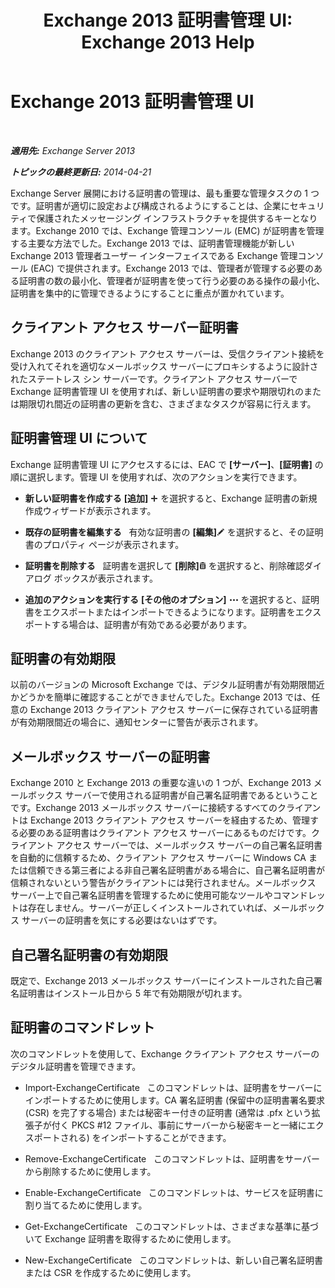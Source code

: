﻿---
title: 'Exchange 2013 証明書管理 UI: Exchange 2013 Help'
TOCTitle: Exchange 2013 証明書管理 UI
ms:assetid: 8975848d-07f0-4643-9eac-20aece69945f
ms:mtpsurl: https://technet.microsoft.com/ja-jp/library/JJ984582(v=EXCHG.150)
ms:contentKeyID: 52057828
ms.date: 04/24/2018
mtps_version: v=EXCHG.150
ms.translationtype: HT
---

# Exchange 2013 証明書管理 UI

 

_**適用先:** Exchange Server 2013_

_**トピックの最終更新日:** 2014-04-21_

Exchange Server 展開における証明書の管理は、最も重要な管理タスクの 1 つです。証明書が適切に設定および構成されるようにすることは、企業にセキュリティで保護されたメッセージング インフラストラクチャを提供するキーとなります。Exchange 2010 では、Exchange 管理コンソール (EMC) が証明書を管理する主要な方法でした。Exchange 2013 では、証明書管理機能が新しい Exchange 2013 管理者ユーザー インターフェイスである Exchange 管理コンソール (EAC) で提供されます。Exchange 2013 では、管理者が管理する必要のある証明書の数の最小化、管理者が証明書を使って行う必要のある操作の最小化、証明書を集中的に管理できるようにすることに重点が置かれています。

## クライアント アクセス サーバー証明書

Exchange 2013 のクライアント アクセス サーバーは、受信クライアント接続を受け入れてそれを適切なメールボックス サーバーにプロキシするように設計されたステートレス シン サーバーです。クライアント アクセス サーバーで Exchange 証明書管理 UI を使用すれば、新しい証明書の要求や期限切れのまたは期限切れ間近の証明書の更新を含む、さまざまなタスクが容易に行えます。

## 証明書管理 UI について

Exchange 証明書管理 UI にアクセスするには、EAC で **\[サーバー\]**、**\[証明書\]** の順に選択します。管理 UI を使用すれば、次のアクションを実行できます。

  - **新しい証明書を作成する** **\[追加\]** ![\[追加\] アイコン](images/JJ218640.c1e75329-d6d7-4073-a27d-498590bbb558(EXCHG.150).gif "[追加] アイコン") を選択すると、Exchange 証明書の新規作成ウィザードが表示されます。

  - **既存の証明書を編集する**   有効な証明書の **\[編集\]**![編集アイコン](images/Bb124582.6f53ccb2-1f13-4c02-bea0-30690e6ea71d(EXCHG.150).gif "編集アイコン") を選択すると、その証明書のプロパティ ページが表示されます。

  - **証明書を削除する**   証明書を選択して **\[削除\]**![\[削除\] アイコン](images/JJ651670.14f639f6-61e8-4418-bbfb-0db14de9d2f5(EXCHG.150).gif "[削除] アイコン") を選択すると、削除確認ダイアログ ボックスが表示されます。

  - **追加のアクションを実行する** **\[その他のオプション\]** ![\[その他のオプション\] アイコン](images/JJ150550.5381819e-3b21-4873-8714-e9b956290b28(EXCHG.150).gif "[その他のオプション] アイコン") を選択すると、証明書をエクスポートまたはインポートできるようになります。証明書をエクスポートする場合は、証明書が有効である必要があります。

## 証明書の有効期限

以前のバージョンの Microsoft Exchange では、デジタル証明書が有効期限間近かどうかを簡単に確認することができませんでした。Exchange 2013 では、任意の Exchange 2013 クライアント アクセス サーバーに保存されている証明書が有効期限間近の場合に、通知センターに警告が表示されます。

## メールボックス サーバーの証明書

Exchange 2010 と Exchange 2013 の重要な違いの 1 つが、Exchange 2013 メールボックス サーバーで使用される証明書が自己署名証明書であるということです。Exchange 2013 メールボックス サーバーに接続するすべてのクライアントは Exchange 2013 クライアント アクセス サーバーを経由するため、管理する必要のある証明書はクライアント アクセス サーバーにあるものだけです。クライアント アクセス サーバーでは、メールボックス サーバーの自己署名証明書を自動的に信頼するため、クライアント アクセス サーバーに Windows CA または信頼できる第三者による非自己署名証明書がある場合に、自己署名証明書が信頼されないという警告がクライアントには発行されません。メールボックス サーバー上で自己署名証明書を管理するために使用可能なツールやコマンドレットは存在しません。サーバーが正しくインストールされていれば、メールボックス サーバーの証明書を気にする必要はないはずです。

## 自己署名証明書の有効期限

既定で、Exchange 2013 メールボックス サーバーにインストールされた自己署名証明書はインストール日から 5 年で有効期限が切れます。

## 証明書のコマンドレット

次のコマンドレットを使用して、Exchange クライアント アクセス サーバーのデジタル証明書を管理できます。

  - Import-ExchangeCertificate   このコマンドレットは、証明書をサーバーにインポートするために使用します。CA 署名証明書 (保留中の証明書署名要求 (CSR) を完了する場合) または秘密キー付きの証明書 (通常は .pfx という拡張子が付く PKCS \#12 ファイル、事前にサーバーから秘密キーと一緒にエクスポートされる) をインポートすることができます。

  - Remove-ExchangeCertificate   このコマンドレットは、証明書をサーバーから削除するために使用します。

  - Enable-ExchangeCertificate   このコマンドレットは、サービスを証明書に割り当てるために使用します。

  - Get-ExchangeCertificate   このコマンドレットは、さまざまな基準に基づいて Exchange 証明書を取得するために使用します。

  - New-ExchangeCertificate   このコマンドレットは、新しい自己署名証明書または CSR を作成するために使用します。

